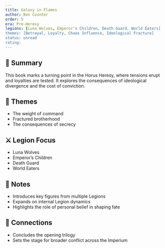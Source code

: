 ```yaml
---
title: Galaxy in Flames  
author: Ben Counter  
order: 5  
era: Pre-Heresy  
legions: [Luna Wolves, Emperor's Children, Death Guard, World Eaters]  
themes: [Betrayal, Loyalty, Chaos Influence, Ideological Fracture]  
status: unread  
rating:  
---
```


## 🧭 Summary  
This book marks a turning point in the Horus Heresy, where tensions erupt and loyalties are tested. It explores the consequences of ideological divergence and the cost of conviction.

## 🧠 Themes  
- The weight of command  
- Fractured brotherhood  
- The consequences of secrecy  

## ⚔️ Legion Focus  
- Luna Wolves  
- Emperor’s Children  
- Death Guard  
- World Eaters  

## 📝 Notes  
- Introduces key figures from multiple Legions  
- Expands on internal Legion dynamics  
- Highlights the role of personal belief in shaping fate  

## 🔗 Connections  
- Concludes the opening trilogy  
- Sets the stage for broader conflict across the Imperium  